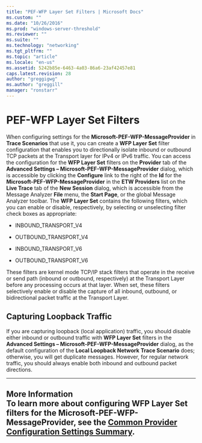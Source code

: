 ```yaml
---
title: "PEF-WFP Layer Set Filters | Microsoft Docs"
ms.custom: ""
ms.date: "10/26/2016"
ms.prod: "windows-server-threshold"
ms.reviewer: ""
ms.suite: ""
ms.technology: "networking"
ms.tgt_pltfrm: ""
ms.topic: "article"
ms.locale: "en-us"
ms.assetid: 5242b85e-6463-4a03-86a6-23af42457e81
caps.latest.revision: 28
author: "greggigwg"
ms.author: "greggill"
manager: "ronstarr"
---
```

# PEF-WFP Layer Set Filters
When configuring  settings for the **Microsoft-PEF-WFP-MessageProvider** in **Trace Scenarios** that use it, you can create a **WFP Layer Set** filter configuration that enables you to directionally isolate inbound or outbound TCP packets at the Transport layer for IPv4 or IPv6 traffic. You can access the configuration for the **WFP Layer Set** filters on the **Provider** tab of the **Advanced Settings – Microsoft-PEF-WFP-MessageProvider** dialog, which is accessible by clicking the **Configure** link to the right of the **Id** for the  **Microsoft-PEF-WFP-MessageProvider** in the **ETW Providers** list on the **Live Trace** tab of the **New Session** dialog, which is accessible from the Message Analyzer **File** menu, the **Start Page**, or the global Message Analyzer toolbar. The **WFP Layer Set** contains the following filters, which you can enable or disable, respectively, by selecting or unselecting filter check boxes as appropriate:  
  
-   INBOUND_TRANSPORT_V4  
  
-   OUTBOUND_TRANSPORT_V4  
  
-   INBOUND_TRANSPORT_V6  
  
-   OUTBOUND_TRANSPORT_V6  
  
 These filters are kernel mode TCP/IP stack filters that operate in the receive or send path (inbound or outbound, respectively) at the Transport Layer before any processing occurs at that layer. When set, these filters selectively enable or disable the capture of all inbound, outbound, or bidirectional packet traffic at the Transport Layer.  
  
## Capturing Loopback Traffic  
 If you are capturing loopback (local application) traffic, you should disable either inbound or outbound traffic with **WFP Layer Set** filters in the **Advanced Settings – Microsoft-PEF-WFP-MessageProvider** dialog, as the default configuration of the **Local Loopback Network** **Trace Scenario** does; otherwise, you will get duplicate messages. However, for regular network traffic, you should always enable both inbound and outbound packet directions.  
  
---  
  
 **More Information**   
 **To learn more** about configuring **WFP Layer Set** filters for the **Microsoft-PEF-WFP-MessageProvider**, see the [Common Provider Configuration Settings  Summary](common-provider-configuration-settings-summary.md).   
---